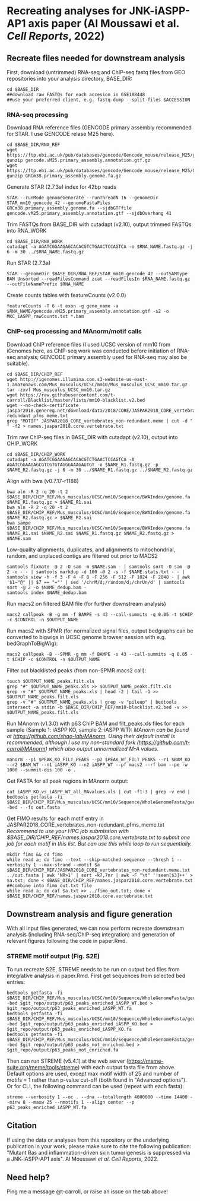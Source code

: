 ﻿# Recreating analyses for JNK-iASPP-AP1 axis paper (Al Moussawi et al. *Cell Reports*, 2022)
## Recreate files needed for downstream analysis
First, download (untrimmed) RNA-seq and ChIP-seq fastq files from GEO repositories into your analysis directory, BASE_DIR:

    cd $BASE_DIR
    ##download raw FASTQs for each accesion in GSE188448
    ##use your preferred client, e.g. fastq-dump --split-files $ACCESSION

### RNA-seq processing
Download RNA reference files (GENCODE primary assembly recommended for STAR. I use GENCODE relase M25 here).

    cd $BASE_DIR/RNA_REF
    wget https://ftp.ebi.ac.uk/pub/databases/gencode/Gencode_mouse/release_M25/gencode.vM25.primary_assembly.annotation.gtf.gz
    gunzip gencode.vM25.primary_assembly.annotation.gtf.gz
    wget https://ftp.ebi.ac.uk/pub/databases/gencode/Gencode_mouse/release_M25/GRCm38.primary_assembly.genome.fa.gz
    gunzip GRCm38.primary_assembly.genome.fa.gz

Generate STAR (2.7.3a) index for 42bp reads 

    STAR --runMode genomeGenerate --runThreadN 16 --genomeDir STAR_mm10_gencode_42 --genomeFastaFiles GRCm38.primary_assembly.genome.fa --sjdbGTFfile gencode.vM25.primary_assembly.annotation.gtf --sjdbOverhang 41

Trim FASTQs from BASE_DIR with cutadapt (v2.10), output trimmed FASTQs into RNA_WORK

    cd $BASE_DIR/RNA_WORK
    cutadapt -a AGATCGGAAGAGCACACGTCTGAACTCCAGTCA -o $RNA_NAME.fastq.gz -j 6 -m 30 ../$RNA_NAME.fastq.gz

Run STAR (2.7.3a)

    STAR --genomeDir $BASE_DIR/RNA_REF/STAR_mm10_gencode_42 --outSAMtype BAM Unsorted --readFilesCommand zcat --readFilesIn $RNA_NAME.fastq.gz --outFileNamePrefix $RNA_NAME

Create counts tables with featureCounts (v2.0.0)

    featureCounts -T 6 -t exon -g gene_name -a $RNA_NAME/gencode.vM25.primary_assembly.annotation.gtf -s2 -o MKC_iASPP_rawCounts.txt *.bam

### ChIP-seq processing and MAnorm/motif calls
Download ChIP reference files (I used UCSC version of mm10 from iGenomes here, as ChIP-seq work was conducted before initiation of RNA-seq analysis; GENCODE primary assembly used for RNA-seq may also be suitable). 

    cd $BASE_DIR/CHIP_REF
    wget http://igenomes.illumina.com.s3-website-us-east-1.amazonaws.com/Mus_musculus/UCSC/mm10/Mus_musculus_UCSC_mm10.tar.gz
    tar -zxvf Mus_musculus_UCSC_mm10.tar.gz
    wget https://raw.githubusercontent.com/t-carroll/Blacklist/master/lists/mm10-blacklist.v2.bed
    wget --no-check-certificate jaspar2018.genereg.net/download/data/2018/CORE/JASPAR2018_CORE_vertebrates_non-redundant_pfms_meme.txt
    grep "MOTIF" JASPAR2018_CORE_vertebrates_non-redundant.meme | cut -d " " -f2 > names.jaspar2018.core.vertebrate.txt

Trim raw ChIP-seq files in BASE_DIR with cutadapt (v2.10), output into CHIP_WORK

    cd $BASE_DIR/CHIP_WORK
    cutadapt -a AGATCGGAAGAGCACACGTCTGAACTCCAGTCA -A AGATCGGAAGAGCGTCGTGTAGGGAAAGAGTGT -o $NAME_R1.fastq.gz -p $NAME_R2.fastq.gz -j 6 -m 30 ../$NAME_R1.fastq.gz ../$NAME_R2.fastq.gz

Align with bwa (v0.7.17-r1188)

    bwa aln -R 2 -q 20 -t 2 $BASE_DIR/CHIP_REF/Mus_musculus/UCSC/mm10/Sequence/BWAIndex/genome.fa $NAME_R1.fastq.gz > $NAME_R1.sai
    bwa aln -R 2 -q 20 -t 2 $BASE_DIR/CHIP_REF/Mus_musculus/UCSC/mm10/Sequence/BWAIndex/genome.fa $NAME_R2.fastq.gz > $NAME_R2.sai
    bwa sampe $BASE_DIR/CHIP_REF/Mus_musculus/UCSC/mm10/Sequence/BWAIndex/genome.fa $NAME_R1.sai $NAME_R2.sai $NAME_R1.fastq.gz $NAME_R2.fastq.gz > $NAME.sam

Low-quality alignments, duplicates, and alignments to mitochondrial, random, and unplaced contigs are filtered out prior to MACS2

    samtools fixmate -@ 2 -O sam -m $NAME.sam - | samtools sort -O sam -@ 2 -o - - | samtools markdup -d 100 -@ 2 -s -f $NAME.stats.txt - - | samtools view -h -f 3 -F 4 -F 8 -F 256 -F 512 -F 1024 -F 2048 - | awk '$1~"@" || $7 == "="' | sed '/chrM/d;/random/d;/chrUn/d' | samtools sort -@ 2 -o $NAME_dedup.bam -
    samtools index $NAME_dedup.bam

Run macs2 on filtered BAM file (for further downstream analysis)

    macs2 callpeak -B -g mm -f BAMPE -s 43 --call-summits -q 0.05 -t $CHIP -c $CONTROL -n $OUTPUT_NAME
Run macs2 with SPMR (for normalized signal files, output bedgraphs can be converted to bigwigs in UCSC genome browser session with e.g. bedGraphToBigWig):

    macs2 callpeak -B --SPMR -g mm -f BAMPE -s 43 --call-summits -q 0.05 -t $CHIP -c $CONTROL -n $OUTPUT_NAME

Filter out blacklisted peaks (from non-SPMR macs2 call):

    touch $OUTPUT_NAME_peaks.filt.xls
    grep "#" $OUTPUT_NAME_peaks.xls >> $OUTPUT_NAME_peaks.filt.xls
    grep -v "#" $OUTPUT_NAME_peaks.xls | head -2 | tail -1 >> $OUTPUT_NAME_peaks.filt.xls
    grep -v "#" $OUTPUT_NAME_peaks.xls | grep -v "pileup" | bedtools intersect -a stdin -b $BASE_DIR/CHIP_REF/mm10-blacklist.v2.bed -v >> $OUTPUT_NAME_peaks.filt.xls

Run MAnorm (v1.3.0) with p63 ChIP BAM and filt_peaks.xls files for each sample (Sample 1: iASPP KO, sample 2: iASPP WT):
*MAnorm can be found at https://github.com/shao-lab/MAnorm. Using their default install is recommended, although I use my non-standard fork (https://github.com/t-carroll/MAnorm) which also output unnormalized M-A values.*

    manorm --p1 $PEAK_KO_FILT_PEAKS --p2 $PEAK_WT_FILT_PEAKS --r1 $BAM_KO --r2 $BAM_WT --n1 iASPP_KO --n2 iASPP_WT --pf macs2 --rf bam --pe -w 1000 --summit-dis 100 -o .

Get FASTA for all peak regions in MAnorm output:

    cat iASPP_KO_vs_iASPP_WT_all_MAvalues.xls | cut -f1-3 | grep -v end | bedtools getfasta -fi $BASE_DIR/CHIP_REF/Mus_musculus/UCSC/mm10/Sequence/WholeGenomeFasta/genome.fa -bed - -fo out.fasta

Get FIMO results for each motif entry in JASPAR2018_CORE_vertebrates_non-redundant_pfms_meme.txt
*Recommend to use your HPC job submission with $BASE_DIR/CHIP_REF/names.jaspar2018.core.vertebrate.txt to submit one job for each motif in this list. But can use this while loop to run sequentially.*

    mkdir fimo && cd fimo
    while read a; do fimo --text --skip-matched-sequence --thresh 1 --verbosity 1 --max-strand --motif $a $BASE_DIR/CHIP_REF/JASPAR2018_CORE_vertebrates_non-redundant.meme.txt ../out.fasta | awk 'NR>1' | sort -k7,7nr | awk -F "\t" '!seen[$3]++' > $a.txt; done < $BASE_DIR/CHIP_REF/names.jaspar2018.core.vertebrate.txt
    ##combine into fimo_out.txt file
    while read a; do cat $a.txt >> ../fimo_out.txt; done < $BASE_DIR/CHIP_REF/names.jaspar2018.core.vertebrate.txt

## Downstream analysis and figure generation
With all input files generated, we can now perform recreate downstream analysis (including RNA-seq/ChIP-seq integration) and generation of relevant figures following the code in paper.Rmd.
### STREME motif output (Fig. S2E)
To run recreate S2E, STREME needs to be run on output bed files from integrative analysis in paper.Rmd. First get sequences from selected bed entries:

    bedtools getfasta -fi $BASE_DIR/CHIP_REF/Mus_musculus/UCSC/mm10/Sequence/WholeGenomeFasta/genome.fa -bed $git_repo/output/p63_peaks_enriched_iASPP_WT.bed > $git_repo/output/p63_peaks_enriched_iASPP_WT.fa
    bedtools getfasta -fi $BASE_DIR/CHIP_REF/Mus_musculus/UCSC/mm10/Sequence/WholeGenomeFasta/genome.fa -bed $git_repo/output/p63_peaks_enriched_iASPP_KO.bed > $git_repo/output/p63_peaks_enriched_iASPP_KO.fa
    bedtools getfasta -fi $BASE_DIR/CHIP_REF/Mus_musculus/UCSC/mm10/Sequence/WholeGenomeFasta/genome.fa -bed $git_repo/output/p63_peaks_not_enriched.bed > $git_repo/output/p63_peaks_not_enriched.fa
    

Then can run STREME (v5.4.1) at the web server (https://meme-suite.org/meme/tools/streme) with each output fasta file from above. Default options are used, except max motif width of 25 and number of motifs = 1 rather than p-value cut-off (both found in "Advanced options"). Or for CLI, the following command can be used (repeat with each fasta):

    streme --verbosity 1 --oc . --dna --totallength 4000000 --time 14400 --minw 8 --maxw 25 --nmotifs 1 --align center --p p63_peaks_enriched_iASPP_WT.fa

## Citation
If using the data or analyses from this repository or the underlying publication in your work, please make sure to cite the following publication:
"Mutant Ras and inflammation-driven skin tumorigenesis is suppressed via a JNK-iASPP-AP1 axis". Al Moussawi *et al*. *Cell Reports*, 2022. 

## Need help?
Ping me a message @t-carroll, or raise an issue on the tab above!
